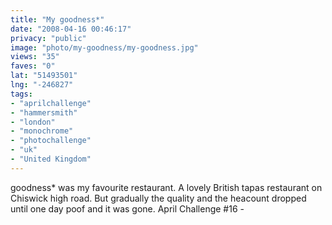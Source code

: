 ```yaml
---
title: "My goodness*"
date: "2008-04-16 00:46:17"
privacy: "public"
image: "photo/my-goodness/my-goodness.jpg"
views: "35"
faves: "0"
lat: "51493501"
lng: "-246827"
tags:
- "aprilchallenge"
- "hammersmith"
- "london"
- "monochrome"
- "photochallenge"
- "uk"
- "United Kingdom"
---
```

goodness* was my favourite restaurant. A lovely British tapas restaurant on Chiswick high road. But gradually the quality and the heacount dropped until one day poof and it was gone. April Challenge #16 - <a href="/photos/2008/04/16/my-goodness"></a>
